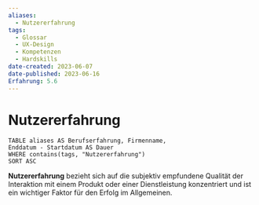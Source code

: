 ```yaml
---
aliases:
  - Nutzererfahrung
tags:
  - Glossar
  - UX-Design
  - Kompetenzen
  - Hardskills
date-created: 2023-06-07
date-published: 2023-06-16
Erfahrung: 5.6
---
```

# Nutzererfahrung

```dataview
TABLE aliases AS Berufserfahrung, Firmenname,
Enddatum - Startdatum AS Dauer
WHERE contains(tags, "Nutzererfahrung")
SORT ASC
```

**Nutzererfahrung** bezieht sich auf die subjektiv empfundene Qualität der Interaktion mit einem Produkt oder einer Dienstleistung konzentriert und ist ein wichtiger Faktor für den Erfolg im Allgemeinen.
